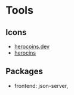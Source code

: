 # Tools

## Icons

- [herocoins.dev](https://heroicons.dev/)
- [herocins](https://heroicons.com/)

## Packages

- frontend: json-server,
